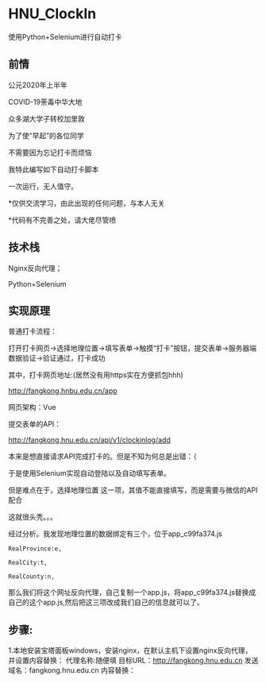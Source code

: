 # HNU_ClockIn
使用Python+Selenium进行自动打卡




## 前情

公元2020年上半年

COVID-19荼毒中华大地

众多湖大学子转校加里敦

为了使“早起”的各位同学

不需要因为忘记打卡而烦恼

我特此编写如下自动打卡脚本

一次运行，无人值守。

*仅供交流学习，由此出现的任何问题，与本人无关

*代码有不完善之处，请大佬尽管喷

## 技术栈
Nginx反向代理；

Python+Selenium

## 实现原理

普通打卡流程：

打开打卡网页->选择地理位置->填写表单->触摸“打卡”按钮，提交表单->服务器端数据验证->验证通过，打卡成功

其中，打卡网页地址:(居然没有用https实在方便抓包hhh)

http://fangkong.hnbu.edu.cn/app

网页架构：Vue

提交表单的API：

http://fangkong.hnu.edu.cn/api/v1/clockinlog/add

本来是想直接请求API完成打卡的。但是不知为何总是出错：（

于是使用Selenium实现自动登陆以及自动填写表单。

但是难点在于，选择地理位置 这一项，其值不能直接填写，而是需要与微信的API配合

这就很头秃。。。

经过分析。我发现地理位置的数据绑定有三个，位于app_c99fa374.js

	RealProvince:e,
	
	RealCity:t,
	
	RealCounty:n,
	

那么我们将这个网址反向代理，自己复制一个app.js，将app_c99fa374.js替换成自己的这个app.js,然后把这三项改成我们自己的信息就可以了。


## 步骤:

1.本地安装宝塔面板windows，安装nginx，在默认主机下设置nginx反向代理，并设置内容替换：
代理名称:随便填
目标URL：http://fangkong.hnu.edu.cn 发送域名：fangkong.hnu.edu.cn
内容替换：<script src=static/js/app.c99fa379.js>   替换为 <script src="http://127.0.0.1:81/js/app.js">

2.新建网站，端口为81.
把app.c99fa379.js Copy到新建网站目录/js/app.js，用文本编辑器打开，修改上述三项信息，比如

	RealProvince:"湖南省",
	
	RealCity:"长沙市",
	
	RealCounty:"岳麓区",
	

3.安装python运行环境，下载Chrome浏览器或国产双核浏览器以及相应版本的Chromedriver。
Chromedriver下载地址：http://npm.taobao.org/mirrors/chromedriver/
注意：要查看你的浏览器Chrome内核版本号。方法：点击浏览器的帮助->关于，大概率会出现，比如是78,就下载chromedriver 78开头的driver

4.按照源代码提示进行修改并运行即可。















